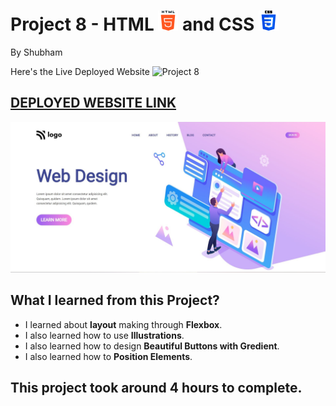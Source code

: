 # Project 8 - HTML ![](./readmeImages/html-5.png) and CSS ![](./readmeImages/css-3.png)

By Shubham

Here's the Live Deployed Website ![Project 8](https://img.shields.io/badge/Project-8-brightgreen)

## [DEPLOYED WEBSITE LINK](https://ineuroncart.netlify.app/)

![Completed Website](./readmeImages/completedScreenshot.jpg)

## What I learned from this Project?

- I learned about **layout** making through **Flexbox**.
- I also learned how to use **Illustrations**.
- I also learned how to design **Beautiful Buttons with Gredient**.
- I also learned how to **Position Elements**.

## This project took around **4 hours** to complete.
